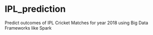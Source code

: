 # IPL_prediction
Predict outcomes of IPL Cricket Matches for year 2018 using Big Data Frameworks like Spark
